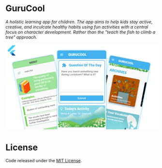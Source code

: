 # GuruCool 
 
*A holistic learning app for children. The app aims to help kids stay active, creative, and inculcate healthy habits using fun activities with a central focus on character development. Rather than the "teach the fish to climb a tree" approach.*
 
![](https://github.com/Aditi-Mohan/guru_cool_v1/blob/master/readme_images/edited/cover.png)
 
# License
Code released under the [MIT License](https://github.com/Aditi-Mohan/guru_cool_v1/blob/master/LICENSE).
